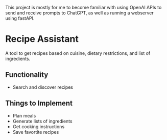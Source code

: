 This project is mostly for me to become familiar with using OpenAI APIs to send and receive prompts to ChatGPT, as well as running a webserver using fastAPI.

# Recipe Assistant

A tool to get recipes based on cuisine, dietary restrictions, and list of ingredients.

## Functionality
- Search and discover recipes

## Things to Implement
- Plan meals
- Generate lists of ingredients
- Get cooking instructions
- Save favortite recipes